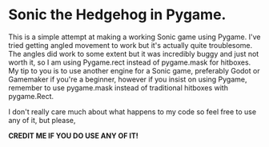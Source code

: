 # Sonic the Hedgehog in Pygame.
This is a simple attempt at making a working Sonic game using Pygame. I've tried getting angled movement to work but it's actually quite troublesome. The angles did work to some extent but it was incredibly buggy and just not worth it, so I am using Pygame.rect instead of pygame.mask for hitboxes.
My tip to you is to use another engine for a Sonic game, preferably Godot or Gamemaker if you're a beginner, however if you insist on using Pygame, remember to use pygame.mask instead of traditional hitboxes with pygame.Rect.

I don't really care much about what happens to my code so feel free to use any of it, but please,

**CREDIT ME IF YOU DO USE ANY OF IT!**
